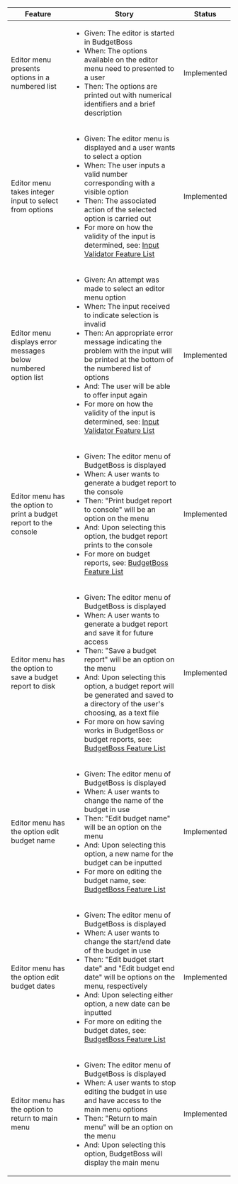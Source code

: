 <table>
	<thead>
		<tr>
		 	<th>Feature</th>
		 	<th>Story</th>
		 	<th>Status</th>
		</tr>
	</thead>
	<tbody>
		<tr>
			<td>Editor menu presents options in a numbered list</td>
		  	<td>
		   	<ul>
		      		<li>Given: The editor is started in BudgetBoss</li>
		       		<li>When: The options available on the editor menu need to presented to a user</li>
		      		<li>Then: The options are printed out with numerical identifiers and a brief description</li>
		 	</td>
		 	<td>Implemented</td>
		</tr>
		<tr>
			<td>Editor menu takes integer input to select from options</td>
		  	<td>
		   	<ul>
		      		<li>Given: The editor menu is displayed and a user wants to select a option</li>
		       		<li>When: The user inputs a valid number corresponding with a visible option</li>
		      		<li>Then: The associated action of the selected option is carried out</li>
				<li>For more on how the validity of the input is determined, see: <a href = "InputValidatorFeatureList.md">Input Validator Feature List</a></li>
		 	</td>
		 	<td>Implemented</td>
		</tr>
		<tr>
			<td>Editor menu displays error messages below numbered option list</td>
		  	<td>
		   	<ul>
		      		<li>Given: An attempt was made to select an editor menu option</li>
		       		<li>When: The input received to indicate selection is invalid</li>
		      		<li>Then: An appropriate error message indicating the problem with the input will be printed at the bottom of the numbered list of options</li>
				<li>And: The user will be able to offer input again</li>
				<li>For more on how the validity of the input is determined, see: <a href = "InputValidatorFeatureList.md">Input Validator Feature List</a></li>
			</td>
		 	<td>Implemented</td>
		</tr>
<tr>
			<td>Editor menu has the option to print a budget report to the console</td>
		  	<td>
		   	<ul>
		      		<li>Given: The editor menu of BudgetBoss is displayed</li>
		       		<li>When: A user wants to generate a budget report to the console</li>
		      		<li>Then: "Print budget report to console" will be an option on the menu</li>
				<li>And: Upon selecting this option, the budget report prints to the console</li>
				<li>For more on budget reports, see: <a href = "BudgetBossFeatureList.md">BudgetBoss Feature List</a></li>
		 	</td>
		 	<td>Implemented</td>
		</tr>
		<tr>
			<td>Editor menu has the option to save a budget report to disk</td>
		  	<td>
		   	<ul>
		      		<li>Given: The editor menu of BudgetBoss is displayed</li>
		       		<li>When: A user wants to generate a budget report and save it for future access</li>
		      		<li>Then: "Save a budget report" will be an option on the menu</li>
				<li>And: Upon selecting this option, a budget report will be generated and saved to a directory of the user's choosing, as a text file</li>
				<li>For more on how saving works in BudgetBoss or budget reports, see: <a href = "BudgetBossFeatureList.md">BudgetBoss Feature List</a></li>
		 	</td>
		 	<td>Implemented</td>
		</tr>
		<tr>
			<td>Editor menu has the option edit budget name</td>
		  	<td>
		   	<ul>
		      		<li>Given: The editor menu of BudgetBoss is displayed</li>
		       		<li>When: A user wants to change the name of the budget in use</li>
		      		<li>Then: "Edit budget name" will be an option on the menu</li>
				<li>And: Upon selecting this option, a new name for the budget can be inputted</li>
				<li>For more on editing the budget name, see: <a href = "BudgetBossFeatureList.md">BudgetBoss Feature List</a></li>
		 	</td>
		 	<td>Implemented</td>
		</tr>
		<tr>
			<td>Editor menu has the option edit budget dates</td>
		  	<td>
		   	<ul>
		      		<li>Given: The editor menu of BudgetBoss is displayed</li>
		       		<li>When: A user wants to change the start/end date of the budget in use</li>
		      		<li>Then: "Edit budget start date" and "Edit budget end date" will be options on the menu, respectively</li>
				<li>And: Upon selecting either option, a new date can be inputted</li>
				<li>For more on editing the budget dates, see: <a href = "BudgetBossFeatureList.md">BudgetBoss Feature List</a></li>
		 	</td>
		 	<td>Implemented</td>
		</tr>
		<tr>
			<td>Editor menu has the option to return to main menu</td>
		  	<td>
		   	<ul>
		      		<li>Given: The editor menu of BudgetBoss is displayed</li>
		       		<li>When: A user wants to stop editing the budget in use and have access to the main menu options</li>
		      		<li>Then: "Return to main menu" will be an option on the menu</li>
				<li>And: Upon selecting this option, BudgetBoss will display the main menu</a></li>
		 	</td>
		 	<td>Implemented</td>
		</tr>
	</tbody>
	<tfoot>
	</tfoot>
</table>